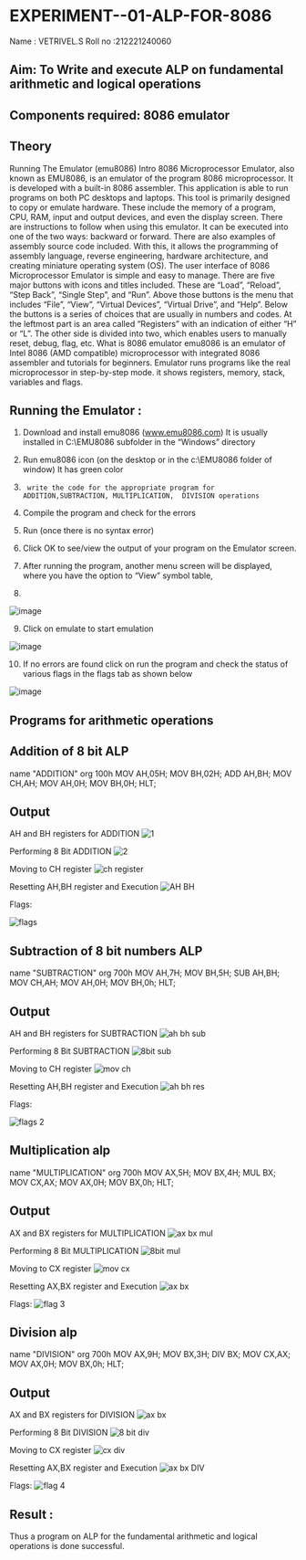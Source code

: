 # EXPERIMENT--01-ALP-FOR-8086
Name : VETRIVEL.S
Roll no :212221240060

## Aim: To Write and execute ALP on fundamental arithmetic and logical operations
## Components required: 8086  emulator 
## Theory 
Running The Emulator (emu8086) Intro 8086 Microprocessor Emulator, also known as EMU8086, is an emulator of the program 8086 microprocessor. It is developed with a built-in 8086 assembler. This application is able to run programs on both PC desktops and laptops. This tool is primarily designed to copy or emulate hardware. These include the memory of a program, CPU, RAM, input and output devices, and even the display screen. There are instructions to follow when using this emulator. It can be executed into one of the two ways: backward or forward. There are also examples of assembly source code included. With this, it allows the programming of assembly language, reverse engineering, hardware architecture, and creating miniature operating system (OS). The user interface of 8086 Microprocessor Emulator is simple and easy to manage. There are five major buttons with icons and titles included. These are “Load”, “Reload”, “Step Back”, “Single Step”, and “Run”. Above those buttons is the menu that includes “File”, “View”, “Virtual Devices”, “Virtual Drive”, and “Help”. Below the buttons is a series of choices that are usually in numbers and codes. At the leftmost part is an area called “Registers” with an indication of either “H” or “L”. The other side is divided into two, which enables users to manually reset, debug, flag, etc. What is 8086 emulator emu8086 is an emulator of Intel 8086 (AMD compatible) microprocessor with integrated 8086 assembler and tutorials for beginners. Emulator runs programs like the real microprocessor in step-by-step mode. it shows registers, memory, stack, variables and flags.


 ## Running the Emulator :
1.	Download and install emu8086 (www.emu8086.com) It is usually installed in C:\EMU8086 subfolder in the “Windows” directory
2.	  Run  emu8086 icon (on the desktop or in the c:\EMU8086 folder of window) It has green color 
 
 
3.		write the code for the appropriate program for ADDITION,SUBTRACTION, MULTIPLICATION,  DIVISION operations 

4.	 Compile the program and check for the errors 
5.	Run (once there is no syntax error) 

6.	Click OK to see/view the output of your program on the Emulator screen. 


7.	After running the program, another menu screen will be displayed, where you have the option to “View” symbol table,
8.	 


![image](https://user-images.githubusercontent.com/36288975/189273263-d65baae9-4b8f-4723-afb3-c0ffa4052b04.png)











9.	Click on emulate to start emulation 








![image](https://user-images.githubusercontent.com/36288975/189273273-9bb36ec1-e2e8-4892-8d35-37707332bfdc.png)








10.	If no errors are found click on run the program and check the status of various flags in the flags tab as shown below 






![image](https://user-images.githubusercontent.com/36288975/189273277-113a2a33-4a40-4ff8-95a5-ecd3a1f504fe.png)







## Programs for arithmetic  operations

## Addition  of 8 bit ALP 
name "ADDITION" org 100h MOV AH,05H; MOV BH,02H; ADD AH,BH; MOV CH,AH; MOV AH,0H; MOV BH,0H; HLT;


## Output  
AH and BH registers for ADDITION
![1](https://user-images.githubusercontent.com/95363138/189950324-4144ae93-dc4f-4aac-92a7-d31cb9c2791e.jpeg)

Performing 8 Bit ADDITION
![2](https://user-images.githubusercontent.com/95363138/189950413-f6124ec6-f5db-49d3-9bb0-7fb51b155b41.jpeg)

Moving to CH register
![ch register](https://user-images.githubusercontent.com/95363138/189950491-60580159-f813-4f8f-8935-474addf832bc.jpeg)

Resetting AH,BH register and Execution
![AH BH](https://user-images.githubusercontent.com/95363138/189950540-2797a099-3c22-4b31-8ba9-e197c2d32fc2.jpeg)

Flags:

![flags](https://user-images.githubusercontent.com/95363138/189950559-40dca66c-c92f-4961-bb10-b9d77efc1d95.jpeg)

## Subtraction   of 8 bit numbers  ALP 
name "SUBTRACTION" org 700h MOV AH,7H; MOV BH,5H; SUB AH,BH; MOV CH,AH; MOV AH,0H; MOV BH,0h; HLT;

## Output  
AH and BH registers for SUBTRACTION
![ah bh sub](https://user-images.githubusercontent.com/95363138/189950862-058b9422-47a6-414f-a37e-25a396c629c2.jpeg)

Performing 8 Bit SUBTRACTION
![8bit sub](https://user-images.githubusercontent.com/95363138/189950880-5bca64dd-bbd2-4d9c-bc58-1f771dd920cb.jpeg)

Moving to CH register
![mov ch](https://user-images.githubusercontent.com/95363138/189950911-7561294b-2620-4c19-a793-89d2ad3b124b.jpeg)

Resetting AH,BH register and Execution
![ah bh res](https://user-images.githubusercontent.com/95363138/189950941-85cd2d27-b0fa-4f5b-a741-5df3ee4c6d77.jpeg)

Flags:

![flags 2](https://user-images.githubusercontent.com/95363138/189950966-4c53fb7d-b8d0-4d60-8696-95a25a8c4b9a.jpeg)

## Multiplication alp 
name "MULTIPLICATION" org 700h MOV AX,5H; MOV BX,4H; MUL BX; MOV CX,AX; MOV AX,0H; MOV BX,0h; HLT;

## Output  
AX and BX registers for MULTIPLICATION
![ax bx mul](https://user-images.githubusercontent.com/95363138/189951658-5c6fd528-c840-4536-a91e-8ec44d934f38.jpeg)

Performing 8 Bit MULTIPLICATION
![8bit mul](https://user-images.githubusercontent.com/95363138/189951694-6ee8f766-f720-4c55-8fc2-648fb61062f9.jpeg)


Moving to CX register
![mov cx](https://user-images.githubusercontent.com/95363138/189951713-d2a3658f-f5ec-49e2-83dd-d04416d45342.jpeg)

Resetting AX,BX register and Execution
![ax bx](https://user-images.githubusercontent.com/95363138/189951739-446f15ea-9342-49ee-9230-1c393aab6e76.jpeg)

Flags:
![flag 3](https://user-images.githubusercontent.com/95363138/189951780-6dc350f6-ac0d-4f14-93d6-c7936e5afb9c.jpeg)


## Division alp 
name "DIVISION" org 700h MOV AX,9H; MOV BX,3H; DIV BX; MOV CX,AX; MOV AX,0H; MOV BX,0h; HLT;
## Output  
AX and BX registers for DIVISION
![ax bx](https://user-images.githubusercontent.com/95363138/189953509-90441d0c-0b71-4b1c-a508-4a1657cc449e.jpeg)

Performing 8 Bit DIVISION
![8 bit div](https://user-images.githubusercontent.com/95363138/189953100-13560bf4-e7f7-47e6-87bc-1bf7acf12330.jpeg)


Moving to CX register
![cx div](https://user-images.githubusercontent.com/95363138/189953165-afe0c85a-7a6b-4d22-b33f-001e2901e26b.jpeg)

Resetting AX,BX register and Execution
![ax bx DIV](https://user-images.githubusercontent.com/95363138/189953193-6af07174-9b85-4e55-bc13-c0c6a74c3b94.jpeg)

Flags:
![flag 4](https://user-images.githubusercontent.com/95363138/189953226-cd800560-a108-440d-b2e7-99db575d613d.jpeg)

## Result :
 Thus a program on ALP for the fundamental arithmetic and logical operations is done successful.








